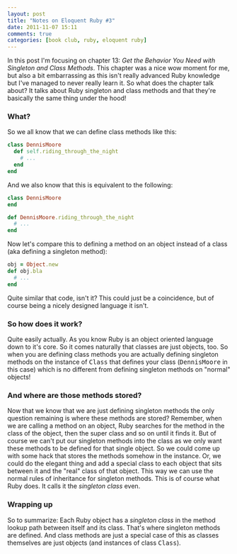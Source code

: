 ```yaml
---
layout: post
title: "Notes on Eloquent Ruby #3"
date: 2011-11-07 15:11
comments: true
categories: [book club, ruby, eloquent ruby]
---
```

In this post I'm focusing on chapter 13: *Get the Behavior You Need with Singleton and Class Methods*. This chapter was a nice wow moment for me, but also a bit embarrassing as this isn't really advanced Ruby knowledge but I've managed to never really learn it. So what does the chapter talk about? It talks about Ruby singleton and class methods and that they're basically the same thing under the hood!

### What?

So we all know that we can define class methods like this:

``` ruby
class DennisMoore
  def self.riding_through_the_night
    # ...
  end
end
```

And we also know that this is equivalent to the following:

``` ruby
class DennisMoore
end

def DennisMoore.riding_through_the_night
  # ...
end
```
Now let's compare this to defining a method on an object instead of a class (aka defining a singleton method):

``` ruby
obj = Object.new
def obj.bla
  # ...
end
```

Quite similar that code, isn't it? This could just be a coincidence, but of course being a nicely designed language it isn't.

### So how does it work?

Quite easily actually. As you know Ruby is an object oriented language down to it's core. So it comes naturally that classes are just objects, too. So when you are defining class methods you are actually defining singleton methods on the instance of <tt>Class</tt> that defines your class (<tt>DennisMoore</tt> in this case) which is no different from defining singleton methods on "normal" objects!

### And where are those methods stored?

Now that we know that we are just defining singleton methods the only question remaining is where these methods are stored? Remember, when we are calling a method on an object, Ruby searches for the method in the class of the object, then the super class and so on until it finds it. But of course we can't put our singleton methods into the class as we only want these methods to be defined for that single object. So we could come up with some hack that stores the methods somehow in the instance. Or, we could do the elegant thing and add a special class to each object that sits between it and the "real" class of that object. This way we can use the normal rules of inheritance for singleton methods. This is of course what Ruby does. It calls it the *singleton class* even.

### Wrapping up

So to summarize: Each Ruby object has a *singleton class* in the method lookup path between itself and its class. That's where singleton methods are defined. And class methods are just a special case of this as classes themselves are just objects (and instances of class <tt>Class</tt>).
